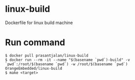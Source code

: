 # linux-build
Dockerfile for linux build machine

# Run command
```
$ docker pull prasantjalan/linux-build
$ docker run --rm -it --name "$(basename `pwd`)-build" -v `pwd`:/root/$(basename `pwd`) -w /root/$(basename `pwd`) OrangeEmbedded/linux-build
$ make <target>
```
